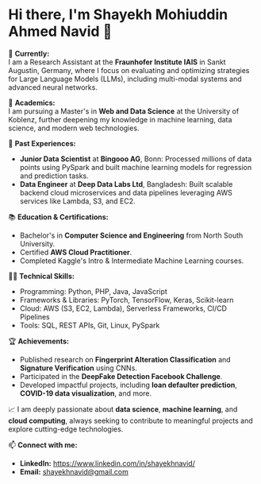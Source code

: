 # Hi there, I'm Shayekh Mohiuddin Ahmed Navid 👋

🔭 **Currently:**  
I am a Research Assistant at the **Fraunhofer Institute IAIS** in Sankt Augustin, Germany, where I focus on evaluating and optimizing strategies for Large Language Models (LLMs), including multi-modal systems and advanced neural networks.  

🌱 **Academics:**  
I am pursuing a Master's in **Web and Data Science** at the University of Koblenz, further deepening my knowledge in machine learning, data science, and modern web technologies.  

💼 **Past Experiences:**  
- **Junior Data Scientist** at **Bingooo AG**, Bonn: Processed millions of data points using PySpark and built machine learning models for regression and prediction tasks.  
- **Data Engineer** at **Deep Data Labs Ltd**, Bangladesh: Built scalable backend cloud microservices and data pipelines leveraging AWS services like Lambda, S3, and EC2.  

📚 **Education & Certifications:**  
- Bachelor's in **Computer Science and Engineering** from North South University.  
- Certified **AWS Cloud Practitioner**.  
- Completed Kaggle's Intro & Intermediate Machine Learning courses.  

👨‍💻 **Technical Skills:**  
- Programming: Python, PHP, Java, JavaScript  
- Frameworks & Libraries: PyTorch, TensorFlow, Keras, Scikit-learn  
- Cloud: AWS (S3, EC2, Lambda), Serverless Frameworks, CI/CD Pipelines  
- Tools: SQL, REST APIs, Git, Linux, PySpark  

🏆 **Achievements:**  
- Published research on **Fingerprint Alteration Classification** and **Signature Verification** using CNNs.  
- Participated in the **DeepFake Detection Facebook Challenge**.  
- Developed impactful projects, including **loan defaulter prediction**, **COVID-19 data visualization**, and more.  

📈 I am deeply passionate about **data science**, **machine learning**, and **cloud computing**, always seeking to contribute to meaningful projects and explore cutting-edge technologies.  


📫 **Connect with me:**  
- **LinkedIn:** https://www.linkedin.com/in/shayekhnavid/
- **Email:** shayekhnavid@gmail.com  




<!--
**shayekh00/shayekh00** is a ✨ _special_ ✨ repository because its `README.md` (this file) appears on your GitHub profile.

Here are some ideas to get you started:

- 🔭 I’m currently working on ...
- 🌱 I’m currently learning ...
- 👯 I’m looking to collaborate on ...
- 🤔 I’m looking for help with ...
- 💬 Ask me about ...
- 📫 How to reach me: ...
- 😄 Pronouns: ...
- ⚡ Fun fact: ...
-->
